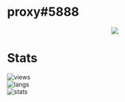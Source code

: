 # proxy#5888
<p align="center">
  <a href="https://github.com/weloveproxy">
    <img src="https://discord.c99.nl/widget/theme-1/506489879887085568.png"/>
     </a>
</p>

# Stats
![views](https://komarev.com/ghpvc/?username=weloveproxy&color=lightgrey) <br>
![langs](https://github-readme-stats.vercel.app/api/top-langs/?username=weloveproxy&layout=compact&theme=dark) </br>
![stats](https://github-readme-stats.vercel.app/api?username=weloveproxy&show_icons=true&theme=dark)
